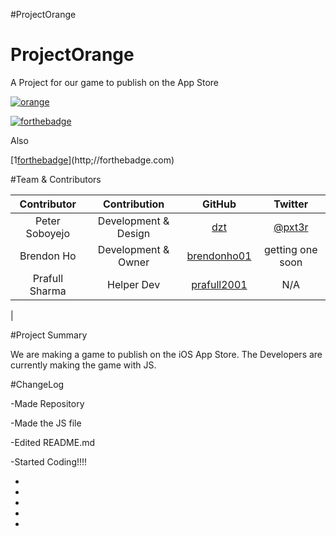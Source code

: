 #ProjectOrange


# ProjectOrange
A Project for our game to publish on the App Store

[![orange](http://vexitygames.github.io/orange)](http://vexitygames.github.io)

[![forthebadge](http://forthebadge.com/badges/built-with-love.svg)](http://forthebadge.com)

Also

[1[forthebadge](http://forthebadge.com/images/badges/uses-js.svg)](http;//forthebadge.com)

#Team & Contributors

|   Contributor  |     Contribution     |                    GitHub                    |               Twitter              |
|:--------------:|:--------------------:|:--------------------------------------------:|:----------------------------------:|
| Peter Soboyejo | Development & Design |         [dzt](http://github.com/dzt)         | [@pxt3r](http://twitter.com/pxt3r) |
|   Brendon Ho   | Development & Owner  | [brendonho01](http://github.com/brendonho01) |                 getting one soon 
| Prafull Sharma |      Helper Dev      | [prafull2001](http://github.com/prafull2001) |           N/A
|

#Project Summary

We are making a game to publish on the iOS App Store. The Developers are currently making the game with JS.

#ChangeLog

-Made Repository

-Made the JS file

-Edited README.md

-Started Coding!!!!

-

-

-

-

-


